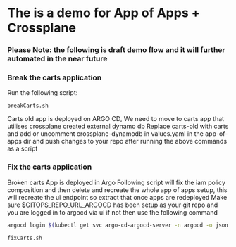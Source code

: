 # The is a demo for App of Apps + Crossplane

### Please Note: the following is draft demo flow and it will further automated in the near future

### Break the carts application
Run the following script:
```
breakCarts.sh
```
Carts old app is deployed on ARGO CD, We need to move to carts app that utilises crossplane created external dynamo db
Replace carts-old with carts and add or uncomment crossplane-dynamodb in values.yaml in the app-of-apps dir and push changes to your repo
after running the above commands as a script

### Fix the carts application

Broken carts App is deployed in Argo
Following script will fix the iam policy composition and then delete and recreate the whole app of apps setup, this will recreate the ui endpoint so extract that once apps are redeployed
Make sure $GITOPS_REPO_URL_ARGOCD has been setup as your git repo and you are logged in to argocd via ui if not then use the following command

```bash
argocd login $(kubectl get svc argo-cd-argocd-server -n argocd -o json | jq --raw-output '.status.loadBalancer.ingress[0].hostname') --username admin --password $(kubectl -n argocd get secret argocd-initial-admin-secret -o jsonpath="{.data.password}" | base64 -d) --insecure
```

```
fixCarts.sh
```